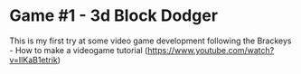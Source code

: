# Game #1 - 3d Block Dodger
This is my first try at some video game development following the Brackeys - How to make a videogame tutorial (https://www.youtube.com/watch?v=IlKaB1etrik)

